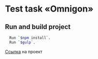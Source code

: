 # Test task «Omnigon»

## Run and build project
```bash
  Run `$npm install`.
  Run `$gulp`.
```

[Ссылка](https://egenie-mih.github.io/omnigon/build/index.html) на проект
